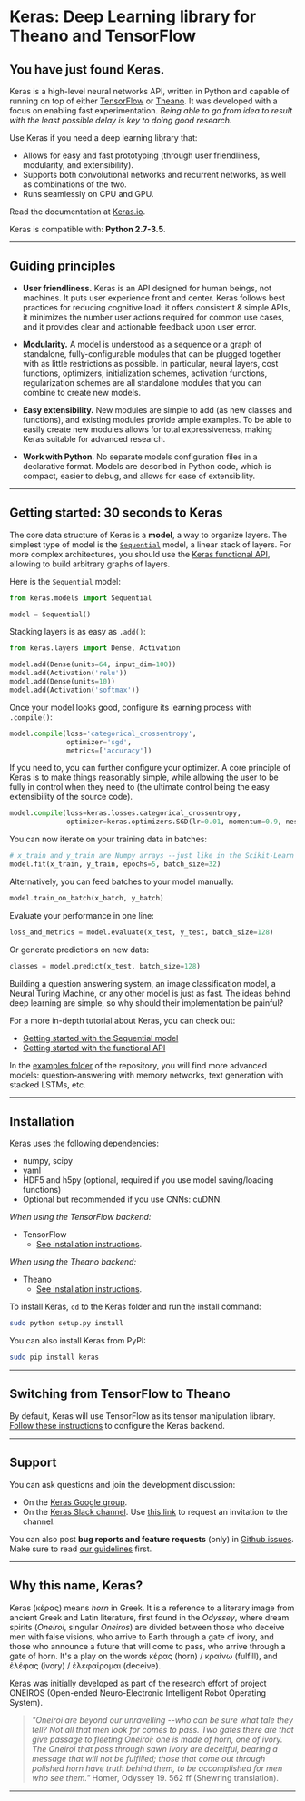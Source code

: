 # Keras: Deep Learning library for Theano and TensorFlow

## You have just found Keras.

Keras is a high-level neural networks API, written in Python and capable of running on top of either [TensorFlow](https://github.com/tensorflow/tensorflow) or [Theano](https://github.com/Theano/Theano). It was developed with a focus on enabling fast experimentation. *Being able to go from idea to result with the least possible delay is key to doing good research.*

Use Keras if you need a deep learning library that:

- Allows for easy and fast prototyping (through user friendliness, modularity, and extensibility).
- Supports both convolutional networks and recurrent networks, as well as combinations of the two.
- Runs seamlessly on CPU and GPU.

Read the documentation at [Keras.io](http://keras.io).

Keras is compatible with: __Python 2.7-3.5__.


------------------


## Guiding principles

- __User friendliness.__ Keras is an API designed for human beings, not machines. It puts user experience front and center. Keras follows best practices for reducing cognitive load: it offers consistent & simple APIs, it minimizes the number user actions required for common use cases, and it provides clear and actionable feedback upon user error.

- __Modularity.__ A model is understood as a sequence or a graph of standalone, fully-configurable modules that can be plugged together with as little restrictions as possible. In particular, neural layers, cost functions, optimizers, initialization schemes, activation functions, regularization schemes are all standalone modules that you can combine to create new models.

- __Easy extensibility.__ New modules are simple to add (as new classes and functions), and existing modules provide ample examples. To be able to easily create new modules allows for total expressiveness, making Keras suitable for advanced research.

- __Work with Python__. No separate models configuration files in a declarative format. Models are described in Python code, which is compact, easier to debug, and allows for ease of extensibility.


------------------


## Getting started: 30 seconds to Keras

The core data structure of Keras is a __model__, a way to organize layers. The simplest type of model is the [`Sequential`](http://keras.io/getting-started/sequential-model-guide) model, a linear stack of layers. For more complex architectures, you should use the [Keras functional API](http://keras.io/getting-started/functional-api-guide), allowing to build arbitrary graphs of layers.

Here is the `Sequential` model:

```python
from keras.models import Sequential

model = Sequential()
```

Stacking layers is as easy as `.add()`:

```python
from keras.layers import Dense, Activation

model.add(Dense(units=64, input_dim=100))
model.add(Activation('relu'))
model.add(Dense(units=10))
model.add(Activation('softmax'))
```

Once your model looks good, configure its learning process with `.compile()`:

```python
model.compile(loss='categorical_crossentropy',
              optimizer='sgd',
              metrics=['accuracy'])
```

If you need to, you can further configure your optimizer. A core principle of Keras is to make things reasonably simple, while allowing the user to be fully in control when they need to (the ultimate control being the easy extensibility of the source code).
```python
model.compile(loss=keras.losses.categorical_crossentropy,
              optimizer=keras.optimizers.SGD(lr=0.01, momentum=0.9, nesterov=True))
```

You can now iterate on your training data in batches:

```python
# x_train and y_train are Numpy arrays --just like in the Scikit-Learn API.
model.fit(x_train, y_train, epochs=5, batch_size=32)
```

Alternatively, you can feed batches to your model manually:

```python
model.train_on_batch(x_batch, y_batch)
```

Evaluate your performance in one line:

```python
loss_and_metrics = model.evaluate(x_test, y_test, batch_size=128)
```

Or generate predictions on new data:

```python
classes = model.predict(x_test, batch_size=128)
```

Building a question answering system, an image classification model, a Neural Turing Machine, or any other model is just as fast. The ideas behind deep learning are simple, so why should their implementation be painful?

For a more in-depth tutorial about Keras, you can check out:

- [Getting started with the Sequential model](http://keras.io/getting-started/sequential-model-guide)
- [Getting started with the functional API](http://keras.io/getting-started/functional-api-guide)

In the [examples folder](https://github.com/fchollet/keras/tree/master/examples) of the repository, you will find more advanced models: question-answering with memory networks, text generation with stacked LSTMs, etc.


------------------


## Installation

Keras uses the following dependencies:

- numpy, scipy
- yaml
- HDF5 and h5py (optional, required if you use model saving/loading functions)
- Optional but recommended if you use CNNs: cuDNN.


*When using the TensorFlow backend:*

- TensorFlow
    - [See installation instructions](https://github.com/tensorflow/tensorflow#download-and-setup).

*When using the Theano backend:*

- Theano
    - [See installation instructions](http://deeplearning.net/software/theano/install.html#install).

To install Keras, `cd` to the Keras folder and run the install command:
```sh
sudo python setup.py install
```

You can also install Keras from PyPI:
```sh
sudo pip install keras
```

------------------


## Switching from TensorFlow to Theano

By default, Keras will use TensorFlow as its tensor manipulation library. [Follow these instructions](http://keras.io/backend/) to configure the Keras backend.

------------------


## Support

You can ask questions and join the development discussion:

- On the [Keras Google group](https://groups.google.com/forum/#!forum/keras-users).
- On the [Keras Slack channel](https://kerasteam.slack.com). Use [this link](https://keras-slack-autojoin.herokuapp.com/) to request an invitation to the channel.

You can also post **bug reports and feature requests** (only) in [Github issues](https://github.com/fchollet/keras/issues). Make sure to read [our guidelines](https://github.com/fchollet/keras/blob/master/CONTRIBUTING.md) first.


------------------


## Why this name, Keras?

Keras (κέρας) means _horn_ in Greek. It is a reference to a literary image from ancient Greek and Latin literature, first found in the _Odyssey_, where dream spirits (_Oneiroi_, singular _Oneiros_) are divided between those who deceive men with false visions, who arrive to Earth through a gate of ivory, and those who announce a future that will come to pass, who arrive through a gate of horn. It's a play on the words κέρας (horn) / κραίνω (fulfill), and ἐλέφας (ivory) / ἐλεφαίρομαι (deceive).

Keras was initially developed as part of the research effort of project ONEIROS (Open-ended Neuro-Electronic Intelligent Robot Operating System).

>_"Oneiroi are beyond our unravelling --who can be sure what tale they tell? Not all that men look for comes to pass. Two gates there are that give passage to fleeting Oneiroi; one is made of horn, one of ivory. The Oneiroi that pass through sawn ivory are deceitful, bearing a message that will not be fulfilled; those that come out through polished horn have truth behind them, to be accomplished for men who see them."_ Homer, Odyssey 19. 562 ff (Shewring translation).

------------------
